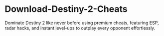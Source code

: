 # Download-Destiny-2-Cheats
Dominate Destiny 2 like never before using premium cheats, featuring ESP, radar hacks, and instant level-ups to outplay every opponent effortlessly.
